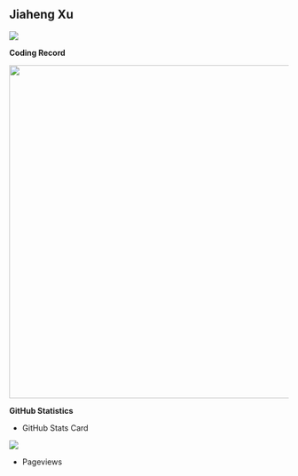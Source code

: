 ## Jiaheng Xu
<img src="https://wakatime.com/badge/github/katarXu/katarXu.svg">

**Coding Record**

<img src="https://wakatime.com/share/@xjh/339d8740-14d3-40e2-af6e-e67b175835c9.png" width="600">

**GitHub Statistics**

  - GitHub Stats Card

  <img align="center" src="https://github-readme-stats.anuraghazra1.vercel.app/api?username=katarXu&show_icons=true">

  - Pageviews

  <img align='center' src="https://profile-counter.glitch.me/katarXu/count.svg" alt=""/>

